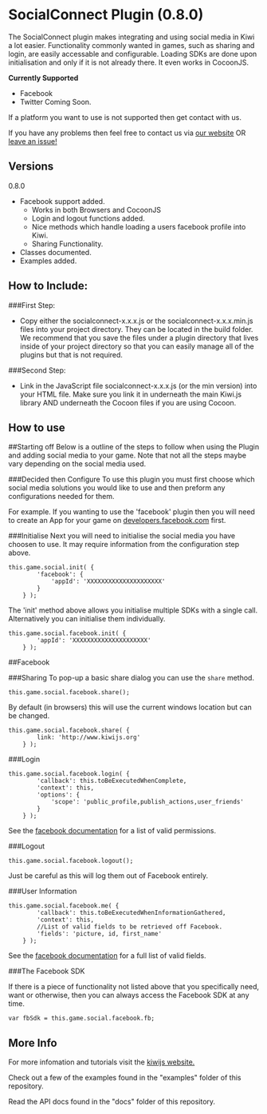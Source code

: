 SocialConnect Plugin (0.8.0)
=======================================

The SocialConnect plugin makes integrating and using social media in Kiwi a lot easier. Functionality commonly wanted in games, such as sharing and login, are easily accessable and configurable. Loading SDKs are done upon initialisation and only if it is not already there. It even works in CocoonJS.

**Currently Supported**

- Facebook
- Twitter Coming Soon.

If a platform you want to use is not supported then get contact with us. 

If you have any problems then feel free to contact us via [our website](http://www.kiwijs.org/help) OR [leave an issue!](https://github.com/gamelab/SocialConnect-Plugin/issues/new)


Versions
---------

0.8.0
* Facebook support added.
	* Works in both Browsers and CocoonJS
	* Login and logout functions added.
	* Nice methods which handle loading a users facebook profile into Kiwi. 
	* Sharing Functionality.
* Classes documented.
* Examples added.


How to Include: 
---------

###First Step:
- Copy either the socialconnect-x.x.x.js or the socialconnect-x.x.x.min.js files into your project directory. They can be located in the build folder. We recommend that you save the files under a plugin directory that lives inside of your project directory so that you can easily manage all of the plugins but that is not required.

###Second Step:
- Link in the JavaScript file socialconnect-x.x.x.js (or the min version) into your HTML file. Make sure you link it in underneath the main Kiwi.js library AND underneath the Cocoon files if you are using Cocoon.


How to use
---------

##Starting off
Below is a outline of the steps to follow when using the Plugin and adding social media to your game. Note that not all the steps maybe vary depending on the social media used.

###Decided then Configure
To use this plugin you must first choose which social media solutions you would like to use and then preform any configurations needed for them.

For example. If you wanting to use the 'facebook' plugin then you will need to create an App for your game on [developers.facebook.com](http://developers.facebook.com) first. 

###Initialise 
Next you will need to initialise the social media you have choosen to use. It may require information from the configuration step above.

    this.game.social.init( {
            'facebook': {
                'appId': 'XXXXXXXXXXXXXXXXXXXXX'
            }
        } );

The 'init' method above allows you initialise multiple SDKs with a single call. Alternatively you can initialise them individually.

    this.game.social.facebook.init( {
            'appId': 'XXXXXXXXXXXXXXXXXXXXX'
        } );


##Facebook

###Sharing
To pop-up a basic share dialog you can use the `share` method. 

    this.game.social.facebook.share();

By default (in browsers) this will use the current windows location but can be changed.

    this.game.social.facebook.share( { 
            link: 'http://www.kiwijs.org' 
        } );

###Login

    this.game.social.facebook.login( {
            'callback': this.toBeExecutedWhenComplete,
            'context': this,
            'options': {
                'scope': 'public_profile,publish_actions,user_friends'
            }
        } );

See the [facebook documentation](https://developers.facebook.com/docs/facebook-login/permissions/v2.1) for a list of valid permissions.

###Logout

    this.game.social.facebook.logout();
Just be careful as this will log them out of Facebook entirely.

###User Information

    this.game.social.facebook.me( {
            'callback': this.toBeExecutedWhenInformationGathered,
            'context': this,
            //List of valid fields to be retrieved off Facebook.
            'fields': 'picture, id, first_name'
        } );

See the [facebook documentation](https://developers.facebook.com/docs/graph-api/reference/v2.2/user) for a full list of valid fields.

###The Facebook SDK

If there is a piece of functionality not listed above that you specifically need, want or otherwise, then you can always access the Facebook SDK at any time.  

    var fbSdk = this.game.social.facebook.fb;



More Info
---------

For more infomation and tutorials visit the [kiwijs website.](http://www.kiwijs.org/documentation/social-connect-plugin/) 

Check out a few of the examples found in the "examples" folder of this repository.

Read the API docs found in the "docs" folder of this repository.
